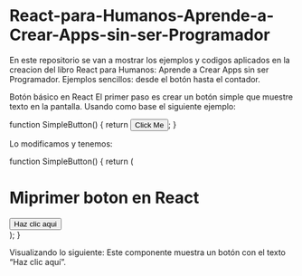 # React-para-Humanos-Aprende-a-Crear-Apps-sin-ser-Programador
En este repositorio se van a mostrar los ejemplos y codigos aplicados en la creacion del libro React para Humanos: Aprende a Crear Apps sin ser Programador.
Ejemplos sencillos: desde el botón hasta el contador.

Botón básico en React
El primer paso es crear un botón simple que muestre texto en la pantalla.
Usando como base el siguiente ejemplo:

function SimpleButton()
{
	return <button>Click Me</button>;
}

Lo modificamos y tenemos: 

function SimpleButton()
{
	return (
 		<div>
   			<h1>Miprimer boton en React</h1>
	  		<button>Haz clic aqui</button>
	 	</div>
   );
}

Visualizando lo siguiente:
	Este componente muestra un botón con el texto “Haz clic aquí”.
